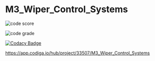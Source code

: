 # M3_Wiper_Control_Systems


![code score](https://api.codiga.io/project/33507/score/svg)

![code grade](https://api.codiga.io/project/33507/status/svg)

[![Codacy Badge](https://app.codacy.com/project/badge/Grade/a05e304a0b9841ff8f2762c120597910)](https://www.codacy.com/gh/Bhavani-24/M3_Wiper_Control_Systems/dashboard?utm_source=github.com&amp;utm_medium=referral&amp;utm_content=Bhavani-24/M3_Wiper_Control_Systems&amp;utm_campaign=Badge_Grade)

https://app.codiga.io/hub/project/33507/M3_Wiper_Control_Systems

